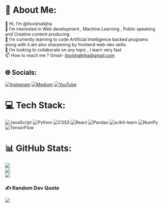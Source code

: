 # 💫 About Me:
👋 Hi, I’m @itsvishalkjha<br>👀 I’m interested in Web development , Machine Learning , Public speaking and Creative content producing.<br>🌱 I’m currently learning to code Artificial Intelligence backed programs along with it am also sharpening by frontend web-dev skills.<br>💞️ I’m looking to collaborate on any topic , I learn very fast<br>📫 How to reach me ? Gmail- itsvishalkjha@gmail.com


## 🌐 Socials:
[![Instagram](https://img.shields.io/badge/Instagram-%23E4405F.svg?logo=Instagram&logoColor=white)](https://instagram.com/flawed.vishal) [![Medium](https://img.shields.io/badge/Medium-12100E?logo=medium&logoColor=white)](https://medium.com/@https://medium.com/@flawedvishal) [![YouTube](https://img.shields.io/badge/YouTube-%23FF0000.svg?logo=YouTube&logoColor=white)](https://youtube.com/@https://www.youtube.com/channel/UCLS_sBi6QG5UsZH8yrcQVUg) 

# 💻 Tech Stack:
![JavaScript](https://img.shields.io/badge/javascript-%23323330.svg?style=for-the-badge&logo=javascript&logoColor=%23F7DF1E) ![Python](https://img.shields.io/badge/python-3670A0?style=for-the-badge&logo=python&logoColor=ffdd54) ![CSS3](https://img.shields.io/badge/css3-%231572B6.svg?style=for-the-badge&logo=css3&logoColor=white) ![React](https://img.shields.io/badge/react-%2320232a.svg?style=for-the-badge&logo=react&logoColor=%2361DAFB) ![Pandas](https://img.shields.io/badge/pandas-%23150458.svg?style=for-the-badge&logo=pandas&logoColor=white) ![scikit-learn](https://img.shields.io/badge/scikit--learn-%23F7931E.svg?style=for-the-badge&logo=scikit-learn&logoColor=white) ![NumPy](https://img.shields.io/badge/numpy-%23013243.svg?style=for-the-badge&logo=numpy&logoColor=white) ![TensorFlow](https://img.shields.io/badge/TensorFlow-%23FF6F00.svg?style=for-the-badge&logo=TensorFlow&logoColor=white)
# 📊 GitHub Stats:
![](https://github-readme-stats.vercel.app/api?username=itsvishalkjha&theme=dark&hide_border=false&include_all_commits=false&count_private=false)<br/>
![](https://github-readme-streak-stats.herokuapp.com/?user=itsvishalkjha&theme=dark&hide_border=false)<br/>
![](https://github-readme-stats.vercel.app/api/top-langs/?username=itsvishalkjha&theme=dark&hide_border=false&include_all_commits=false&count_private=false&layout=compact)

### ✍️ Random Dev Quote
![](https://quotes-github-readme.vercel.app/api?type=horizontal&theme=radical)

